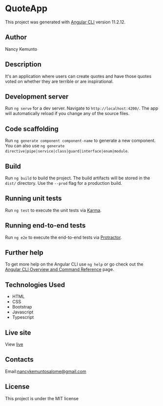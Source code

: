 # QuoteApp

This project was generated with [Angular CLI](https://github.com/angular/angular-cli) version 11.2.12.

## Author

Nancy Kemunto

## Description

It's an application where users can create quotes and have those quotes voted on whether they are terrible or are inspirational. 

## Development server

Run `ng serve` for a dev server. Navigate to `http://localhost:4200/`. The app will automatically reload if you change any of the source files.

## Code scaffolding

Run `ng generate component component-name` to generate a new component. You can also use `ng generate directive|pipe|service|class|guard|interface|enum|module`.

## Build

Run `ng build` to build the project. The build artifacts will be stored in the `dist/` directory. Use the `--prod` flag for a production build.

## Running unit tests

Run `ng test` to execute the unit tests via [Karma](https://karma-runner.github.io).

## Running end-to-end tests

Run `ng e2e` to execute the end-to-end tests via [Protractor](http://www.protractortest.org/).

## Further help

To get more help on the Angular CLI use `ng help` or go check out the [Angular CLI Overview and Command Reference](https://angular.io/cli) page.

## Technologies Used

* HTML
* CSS
* Bootstrap
* Javascript
* Typescript

## Live site

View [ live ](https://nancy88199488.github.io/Quotes/)

## Contacts

Email:nancykemuntosalome@gmail.com

## License

This project is under the MIT license
